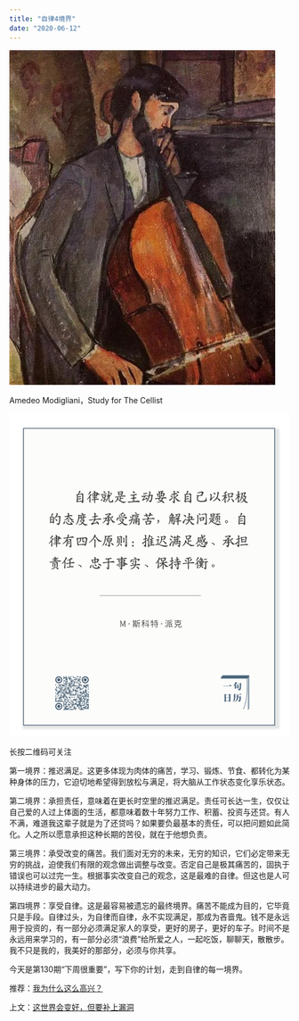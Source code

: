 ```yaml
---
title: "自律4境界"
date: "2020-06-12"
---
```


![连岳文章](images/连岳文章picture-16.jpg)

Amedeo Modigliani，Study for The Cellist

  

![连岳文章](images/连岳文章picture-17.jpg)  

长按二维码可关注  

  

第一境界：推迟满足。这更多体现为肉体的痛苦，学习、锻炼、节食、都转化为某种身体的压力，它迫切地希望得到放松与满足，将大脑从工作状态变化享乐状态。

  

第二境界：承担责任，意味着在更长时空里的推迟满足。责任可长达一生，仅仅让自己爱的人过上体面的生活，都意味着数十年努力工作、积蓄、投资与还贷。有人不满，难道我这辈子就是为了还贷吗？如果要负最基本的责任，可以把问题如此简化。人之所以愿意承担这种长期的苦役，就在于他想负责。

  

第三境界：承受改变的痛苦。我们面对无穷的未来，无穷的知识，它们必定带来无穷的挑战，迫使我们有限的观念做出调整与改变。否定自己是极其痛苦的，固执于错误也可以过完一生。根据事实改变自己的观念，这是最难的自律。但这也是人可以持续进步的最大动力。

  

第四境界：享受自律。这是最容易被遗忘的最终境界。痛苦不能成为目的，它毕竟只是手段。自律过头，为自律而自律，永不实现满足，那成为吝啬鬼。钱不是永远用于投资的，有一部分必须满足家人的享受，更好的房子，更好的车子。时间不是永远用来学习的，有一部分必须“浪费”给所爱之人，一起吃饭，聊聊天，散散步。我不只是我的，我美好的那部分，必须与你共享。

  

今天是第130期“下周很重要”，写下你的计划，走到自律的每一境界。  

  

推荐：[我为什么这么高兴？](http://mp.weixin.qq.com/s?__biz=MjM5NDU0Mjk2MQ==&mid=2651640981&idx=1&sn=87e14cdaa8c858ca1e568ec71779fbd3&chksm=bd7e508b8a09d99de10ba66f42fd6f705b0dd8028b0098c23ce8b59fcfa2d4517ba932bec42a&scene=21#wechat_redirect)  

上文：[这世界会变好，但要补上漏洞](http://mp.weixin.qq.com/s?__biz=MjM5NDU0Mjk2MQ==&mid=2651641741&idx=1&sn=c6f6286c32502497dba8530772164c92&chksm=bd7e53938a09da854919b603fd350767a4093f461f5223d9f06538ef6720a4eba8c73ce0da86&scene=21#wechat_redirect)

